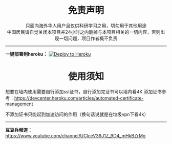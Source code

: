 <h1 align="center"> 免责声明 </h1>

<p align="center">
只面向海外华人用户且仅供科研学习之用，切勿用于其他用途
<br>
中国居民请自觉关闭本项目并24小时之内删掉与本项目相关的一切内容，否则出现一切问题，项目作者概不负责
</p>

---------------------------------------------------------------------------------------------------------


**一键部署到heroku：**  [![Deploy to Heroku](https://www.herokucdn.com/deploy/button.png)](https://heroku.com/deploy)


<h1 align="center"> 使用须知 </h1>

想要在墙内使用需要自行添加ssl证书，自行添加完证书可以墙内看4K
添加证书参考：https://devcenter.heroku.com/articles/automated-certificate-management

不添加证书只能起到加速访问的作用（换句话说就是在垃圾vpn下看4k）

---------------------------------------------------------------------------------------------------------
**豆豆兵频道：**  https://www.youtube.com/channel/UClceV39J1Z_9D4_mHkBZrMg

